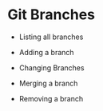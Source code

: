 # Git Branches

- Listing all branches

- Adding a branch

- Changing Branches

- Merging a branch

- Removing a branch
